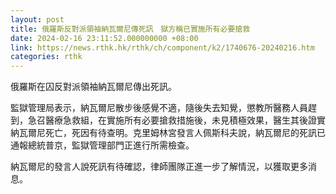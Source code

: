 ```yaml
---
layout: post
title: 俄羅斯反對派領袖納瓦爾尼傳死訊　獄方稱已實施所有必要搶救
date: 2024-02-16 23:11:52.000000000 +08:00
link: https://news.rthk.hk/rthk/ch/component/k2/1740676-20240216.htm
categories: rthk
---
```


俄羅斯在囚反對派領袖納瓦爾尼傳出死訊。

監獄管理局表示，納瓦爾尼散步後感覺不適，隨後失去知覺，懲教所醫務人員趕到，急召醫療急救組，在實施所有必要搶救措施後，未見積極效果，醫生其後證實納瓦爾尼死亡，死因有待查明。克里姆林宮發言人佩斯科夫說，納瓦爾尼的死訊已通報總統普京，監獄管理部門正進行所需檢查。

納瓦爾尼的發言人說死訊有待確認，律師團隊正進一步了解情況，以獲取更多消息。
